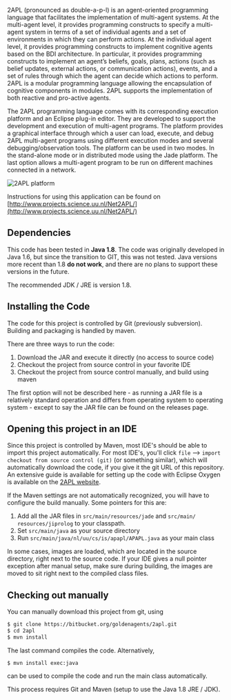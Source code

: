 2APL (pronounced as double-a-p-l) is an agent-oriented programming 
language that facilitates the implementation of multi-agent systems. 
At the multi-agent level, it provides programming constructs to specify 
a multi-agent system in terms of a set of individual agents and a set 
of environments in which they can perform actions. At the individual 
agent level, it provides programming constructs to implement cognitive 
agents based on the BDI architecture. In particular, it provides 
programming constructs to implement an agent’s beliefs, goals, plans, 
actions (such as belief updates, external actions, or communication 
actions), events, and a set of rules through which the agent can 
decide which actions to perform. 2APL is a modular programming 
language allowing the encapsulation of cognitive components in 
modules. 2APL supports the implementation of both reactive and 
pro-active agents.

The 2APL programming language comes with its corresponding execution 
platform and an Eclipse plug-in editor. They are developed to support 
the development and execution of multi-agent programs. The platform 
provides a graphical interface through which a user can load, execute, 
and debug 2APL multi-agent programs using different execution modes 
and several debugging/observation tools. The platform can be used in 
two modes. In the stand-alone mode or in distributed mode using the 
Jade platform. The last option allows a multi-agent program to be run 
on different machines connected in a network. 

![2APL platform](http://apapl.sourceforge.net/wordpress/wp-content/uploads/2009/10/2APL-platform.png)

Instructions for using this application can be found on [http://www.projects.science.uu.nl/Net2APL/](http://www.projects.science.uu.nl/Net2APL/)

## Dependencies
This code has been tested in **Java 1.8**. The code was originally 
developed in Java 1.6, but since the transition to GIT, this was not
tested. Java versions more recent than 1.8 **do not work**, and there 
are no plans to support these versions in the future.

The recommended JDK / JRE is version 1.8.

## Installing the Code
The code for this project is controlled by Git (previously subversion). 
Building and packaging is handled by maven.

There are three ways to run the code:

1) Download the JAR and execute it directly (no access to source code)
2) Checkout the project from source control in your favorite IDE
3) Checkout the project from source control manually, and build using maven

The first option will not be described here - as running a JAR file is a
relatively standard operation and differs from operating system to 
operating system - except to say the JAR file can be found on the 
releases page.

## Opening this project in an IDE
Since this project is controlled by Maven, most IDE's should be able
to import this project automatically. For most IDE's, you'll click
`file` --> `import` `checkout from source control (git)` (or something
similar), which will automatically download the code, if you give it the
git URL of this repository. An extensive guide is available for setting up
the code with Eclipse Oxygen is available on the 
[2APL website](http://www.projects.science.uu.nl/Net2APL/prototype.html).

If the Maven settings are not automatically recognized, you will have to configure
the build manually. Some pointers for this are:
1) Add all the JAR files in `src/main/resources/jade` and `src/main/
resources/jiprolog` to your classpath. 
2) Set `src/main/java` as your source directory
3) Run `src/main/java/nl/uu/cs/is/apapl/APAPL.java` as your main class

In some cases, images are loaded, which are located in the source directory,
right next to the source code. If your IDE gives a null pointer exception after
manual setup, make sure during building, the images are moved to sit right next
to the compiled class files.

## Checking out manually
You can manually download this project from git, using

```bash
$ git clone https://bitbucket.org/goldenagents/2apl.git
$ cd 2apl
$ mvn install
``` 

The last command compiles the code. Alternatively, 

`$ mvn install exec:java`

can be used to compile the code and run the main class automatically.

This process requires Git and Maven (setup to use the Java 1.8 JRE / JDK).



